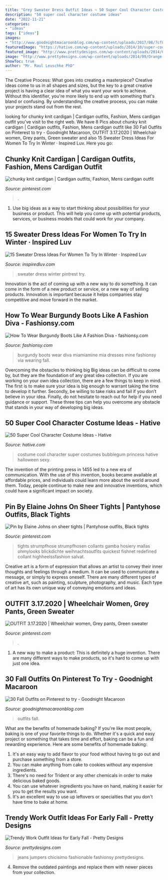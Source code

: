 ```yaml
---
title: "Grey Sweater Dress Outfit Ideas ~ 50 Super Cool Character Costume Ideas"
description: "50 super cool character costume ideas"
date: "2022-11-21"
categories:
- "ideas"
tags: ["ideas"]
images:
- "http://www.goodnightmacaroonblog.com/wp-content/uploads/2017/08/7cf8f5a661210853a328ffbd8ed31af2.jpg"
featuredImage: "https://hative.com/wp-content/uploads/2014/10/super-cool-costume-ideas/28-princess-bubblegum-costume.jpg"
featured_image: "http://www.prettydesigns.com/wp-content/uploads/2014/09/Orange-Sweater-for-Early-Fall.jpg"
image: "http://www.prettydesigns.com/wp-content/uploads/2014/09/Orange-Sweater-for-Early-Fall.jpg"
ShowToc: true
author: "Mr. Raul Leuschke PhD"
---
```



The Creative Process: What goes into creating a masterpiece?
Creative ideas come to us in all shapes and sizes, but the key to a great creative project is having a clear idea of what you want your work to achieve. Without this identifier, you're more likely to end up with something that's bland or confusing. By understanding the creative process, you can make your projects stand out from the rest.

	

		
looking for chunky knit cardigan | Cardigan outfits, Fashion, Mens cardigan outfit you've visit to the right web. We have 8 Pics about chunky knit cardigan | Cardigan outfits, Fashion, Mens cardigan outfit like 30 Fall Outfits on Pinterest to try - Goodnight Macaroon, OUTFIT 3.17.2020 | Wheelchair women, Grey pants, Green sweater and also 15 Sweater Dress Ideas For Women To Try In Winter · Inspired Luv. Here you go:
		
    
## Chunky Knit Cardigan | Cardigan Outfits, Fashion, Mens Cardigan Outfit

<img loading=lazy src="https://i.pinimg.com/736x/b7/3f/54/b73f5425630a49700600780f7420c1dc.jpg" onerror="this.onerror=null;this.src='https://tse1.mm.bing.net/th?id=OIP.0s2hb0U-Pi_-D9T4TUyRtAHaLH&amp;pid=15.1';" alt="chunky knit cardigan | Cardigan outfits, Fashion, Mens cardigan outfit">

_Source: pinterest.com_

>. 

	

1. Use big ideas as a way to start thinking about possibilities for your business or product. This will help you come up with potential products, services, or business models that could work for your company. 

    
## 15 Sweater Dress Ideas For Women To Try In Winter · Inspired Luv

<img loading=lazy src="http://www.inspiredluv.com/wp-content/uploads/2016/12/sweater-dress-women-pintrest.jpg" onerror="this.onerror=null;this.src='https://tse1.mm.bing.net/th?id=OIP.CjJJu7VVwTEQ4LxbOlhrlQAAAA&amp;pid=15.1';" alt="15 Sweater Dress Ideas For Women To Try In Winter · Inspired Luv">

_Source: inspiredluv.com_

>sweater dress winter pintrest try. 

	

Innovation is the act of coming up with a new way to do something. It can come in the form of a new product or service, or a new way of selling products. Innovation is important because it helps companies stay competitive and move forward in the market.

    
## How To Wear Burgundy Boots Like A Fashion Diva - Fashionsy.com

<img loading=lazy src="http://fashionsy.com/wp-content/uploads/2016/10/Burgundy-boots-where-to-buy-630x945.jpg" onerror="this.onerror=null;this.src='https://tse3.mm.bing.net/th?id=OIP.GXHq7DCnnNH7JTvB3nzn6QHaLH&amp;pid=15.1';" alt="How To Wear Burgundy Boots Like A Fashion Diva - fashionsy.com">

_Source: fashionsy.com_

>burgundy boots wear diva miamiamine mia dresses mine fashionsy via wearing fall. 

	

Overcoming the obstacles to thinking big
Big ideas can be difficult to come by, but they are the foundation of any great idea collection. If you are working on your own idea collection, there are a few things to keep in mind. The first is to make sure your idea is big enough to warrant taking the time to develop it further. Secondly, be willing to take risks and fail if you don’t believe in your idea. Finally, do not hesitate to reach out for help if you need guidance or support. These three tips can help you overcome any obstacle that stands in your way of developing big ideas.

    
## 50 Super Cool Character Costume Ideas - Hative

<img loading=lazy src="https://hative.com/wp-content/uploads/2014/10/super-cool-costume-ideas/28-princess-bubblegum-costume.jpg" onerror="this.onerror=null;this.src='https://tse1.mm.bing.net/th?id=OIP.M5uw8QHf6Fz8aovbRvGWqwHaJ4&amp;pid=15.1';" alt="50 Super Cool Character Costume Ideas - Hative">

_Source: hative.com_

>costume cool character super costumes bubblegum princess hative halloween sexy. 

	

The invention of the printing press in 1455 led to a new era of communication. With the use of this invention, books became available at affordable prices, and individuals could learn more about the world around them. Today, people continue to make new and innovative inventions, which could have a significant impact on society.

    
## Pin By Elaine Johns On Sheer Tights | Pantyhose Outfits, Black Tights

<img loading=lazy src="https://i.pinimg.com/736x/23/96/4c/23964cfb8a56e30168e0658b507e84c3.jpg" onerror="this.onerror=null;this.src='https://tse4.mm.bing.net/th?id=OIP.zjxhUmZu3wQLYbJY0dY28wHaLH&amp;pid=15.1';" alt="Pin by Elaine Johns on sheer tights | Pantyhose outfits, Black tights">

_Source: pinterest.com_

>tights strumpfhose strumpfhosen collants gamba hosiery mallas ohmylooks blickdichte weihnachtsoutfits quickest fishnet redefined collant highheelssfashion salvat. 

	

Creative art is a form of expression that allows an artist to convey their inner thoughts and feelings through a medium. It can be used to communicate a message, or simply to express oneself. There are many different types of creative art, such as painting, sculpture, photography, and music. Each type of art has its own unique way of conveying emotions and ideas.

    
## OUTFIT 3.17.2020 | Wheelchair Women, Grey Pants, Green Sweater

<img loading=lazy src="https://i.pinimg.com/736x/e7/67/c0/e767c06a74cd428df2fb6629f2d74b1d.jpg" onerror="this.onerror=null;this.src='https://tse2.mm.bing.net/th?id=OIP.2GXuHHMLFmw-8bM7ZSyQ6gHaNK&amp;pid=15.1';" alt="OUTFIT 3.17.2020 | Wheelchair women, Grey pants, Green sweater">

_Source: pinterest.com_

>. 

	

1. A new way to make a product: This is definitely a huge invention. There are many different ways to make products, so it's hard to come up with just one idea.

    
## 30 Fall Outfits On Pinterest To Try - Goodnight Macaroon

<img loading=lazy src="http://www.goodnightmacaroonblog.com/wp-content/uploads/2017/08/7cf8f5a661210853a328ffbd8ed31af2.jpg" onerror="this.onerror=null;this.src='https://tse2.mm.bing.net/th?id=OIP.FCjp_J5v46-0fQtQj5mjsQHaQK&amp;pid=15.1';" alt="30 Fall Outfits on Pinterest to try - Goodnight Macaroon">

_Source: goodnightmacaroonblog.com_

>outfits fall. 

	

What are the benefits of homemade baking?
If you're like most people, baking is one of your favorite things to do. Whether it's a quick and easy project or something that takes time and effort, baking can be a fun and rewarding experience. Here are some benefits of homemade baking: 
1) It's an easy way to add flavor to your food without having to go out and purchase something from a store. 
2) You can make anything from cake to cookies without any expensive ingredients. 
3) There's no need for Trident or any other chemicals in order to make delicious baked goods. 
4) You can use whatever ingredients you have on hand, making it easier for you to get the results you want. 
5) It's an excellent way to use up leftovers or specialties that you don't have time to bake at home.

    
## Trendy Work Outfit Ideas For Early Fall - Pretty Designs

<img loading=lazy src="http://www.prettydesigns.com/wp-content/uploads/2014/09/Orange-Sweater-for-Early-Fall.jpg" onerror="this.onerror=null;this.src='https://tse4.mm.bing.net/th?id=OIP.G99dcSe8vZEkUGF6IsTEowHaK2&amp;pid=15.1';" alt="Trendy Work Outfit Ideas for Early Fall - Pretty Designs">

_Source: prettydesigns.com_

>jeans jumpers chicisimo fashionable fashionsy prettydesigns. 

	

4. Remove the outdated paintings and replace them with newer pieces from your collection. 


